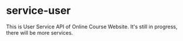 # service-user
This is User Service API of Online Course Website. It's still in progress, there will be more services.
